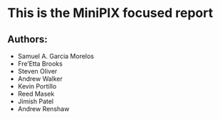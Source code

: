 # This is the MiniPIX focused report
## Authors:
- Samuel A. Garcia Morelos
- Fre’Etta Brooks
- Steven Oliver
- Andrew Walker
- Kevin Portillo
- Reed Masek
- Jimish Patel
- Andrew Renshaw
